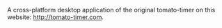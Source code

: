 A cross-platform desktop application of the original tomato-timer on this website: http://tomato-timer.com.
